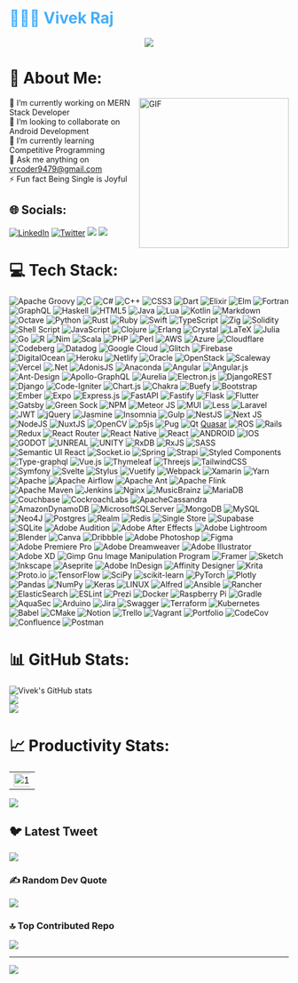 <h1 style="color: #44AEFB;"> 👨🏻‍💻 Vivek Raj </h1>
<div align="center">
  <img src="[assets/bio.gif](https://github.com/arceus9479/arceus9479/blob/main/vr_coder.png)">
</div>



# 💫 About Me:  
<img align="right" height="270px" alt="GIF" src="https://media.giphy.com/media/VTtANKl0beDFQRLDTh/giphy.gif" />

🔭 I’m currently working on MERN Stack Developer<br>👯 I’m looking to collaborate on Android Development<br>🌱 I’m currently learning Competitive Programming<br>💬 Ask me anything on vrcoder9479@gmail.com<br>⚡ Fun fact Being Single is Joyful


## 🌐 Socials:
[![LinkedIn](https://img.shields.io/badge/LinkedIn-%230077B5.svg?logo=linkedin&logoColor=white)](https://linkedin.com/in/vr9479) [![Twitter](https://img.shields.io/badge/Twitter-%231DA1F2.svg?logo=Twitter&logoColor=white)](https://twitter.com/tenaciousarceus) 
<a href="https://leetcode.com/coder_vr9479/"><img src="https://img.shields.io/badge/-LeetCode-FFA116?style=for-the-badge&logo=LeetCode&logoColor=black"></a>
  <a href="https://www.codechef.com/users/coder_vr61"><img src="https://img.shields.io/badge/CodeChef-%23964B00.svg?style=for-the-badge&logo=CodeChef&logoColor=white"></a>

# 💻 Tech Stack:
![Apache Groovy](https://img.shields.io/badge/Apache%20Groovy-4298B8.svg?style=plastic&logo=Apache+Groovy&logoColor=white) ![C](https://img.shields.io/badge/c-%2300599C.svg?style=plastic&logo=c&logoColor=white) ![C#](https://img.shields.io/badge/c%23-%23239120.svg?style=plastic&logo=c-sharp&logoColor=white) ![C++](https://img.shields.io/badge/c++-%2300599C.svg?style=plastic&logo=c%2B%2B&logoColor=white) ![CSS3](https://img.shields.io/badge/css3-%231572B6.svg?style=plastic&logo=css3&logoColor=white) ![Dart](https://img.shields.io/badge/dart-%230175C2.svg?style=plastic&logo=dart&logoColor=white) ![Elixir](https://img.shields.io/badge/elixir-%234B275F.svg?style=plastic&logo=elixir&logoColor=white) ![Elm](https://img.shields.io/badge/Elm-60B5CC?style=plastic&logo=elm&logoColor=white) ![Fortran](https://img.shields.io/badge/Fortran-%23734F96.svg?style=plastic&logo=fortran&logoColor=white) ![GraphQL](https://img.shields.io/badge/-GraphQL-E10098?style=plastic&logo=graphql&logoColor=white) ![Haskell](https://img.shields.io/badge/Haskell-5e5086?style=plastic&logo=haskell&logoColor=white) ![HTML5](https://img.shields.io/badge/html5-%23E34F26.svg?style=plastic&logo=html5&logoColor=white) ![Java](https://img.shields.io/badge/java-%23ED8B00.svg?style=plastic&logo=java&logoColor=white) ![Lua](https://img.shields.io/badge/lua-%232C2D72.svg?style=plastic&logo=lua&logoColor=white) ![Kotlin](https://img.shields.io/badge/kotlin-%230095D5.svg?style=plastic&logo=kotlin&logoColor=white) ![Markdown](https://img.shields.io/badge/markdown-%23000000.svg?style=plastic&logo=markdown&logoColor=white) ![Octave](https://img.shields.io/badge/OCTAVE-darkblue?style=plastic&logo=octave&logoColor=fcd683) ![Python](https://img.shields.io/badge/python-3670A0?style=plastic&logo=python&logoColor=ffdd54) ![Rust](https://img.shields.io/badge/rust-%23000000.svg?style=plastic&logo=rust&logoColor=white) ![Ruby](https://img.shields.io/badge/ruby-%23CC342D.svg?style=plastic&logo=ruby&logoColor=white) ![Swift](https://img.shields.io/badge/swift-F54A2A?style=plastic&logo=swift&logoColor=white) ![TypeScript](https://img.shields.io/badge/typescript-%23007ACC.svg?style=plastic&logo=typescript&logoColor=white) ![Zig](https://img.shields.io/badge/Zig-%23F7A41D.svg?style=plastic&logo=zig&logoColor=white) ![Solidity](https://img.shields.io/badge/Solidity-%23363636.svg?style=plastic&logo=solidity&logoColor=white) ![Shell Script](https://img.shields.io/badge/shell_script-%23121011.svg?style=plastic&logo=gnu-bash&logoColor=white) ![JavaScript](https://img.shields.io/badge/javascript-%23323330.svg?style=plastic&logo=javascript&logoColor=%23F7DF1E) ![Clojure](https://img.shields.io/badge/Clojure-%23Clojure.svg?style=plastic&logo=Clojure&logoColor=Clojure) ![Erlang](https://img.shields.io/badge/Erlang-white.svg?style=plastic&logo=erlang&logoColor=a90533) ![Crystal](https://img.shields.io/badge/crystal-%23000000.svg?style=plastic&logo=crystal&logoColor=white) ![LaTeX](https://img.shields.io/badge/latex-%23008080.svg?style=plastic&logo=latex&logoColor=white) 	![Julia](https://img.shields.io/badge/-Julia-9558B2?style=plastic&logo=julia&logoColor=white) ![Go](https://img.shields.io/badge/go-%2300ADD8.svg?style=plastic&logo=go&logoColor=white) ![R](https://img.shields.io/badge/r-%23276DC3.svg?style=plastic&logo=r&logoColor=white) ![Nim](https://img.shields.io/badge/nim-%23FFE953.svg?style=plastic&logo=nim&logoColor=white) ![Scala](https://img.shields.io/badge/scala-%23DC322F.svg?style=plastic&logo=scala&logoColor=white) ![PHP](https://img.shields.io/badge/php-%23777BB4.svg?style=plastic&logo=php&logoColor=white) ![Perl](https://img.shields.io/badge/perl-%2339457E.svg?style=plastic&logo=perl&logoColor=white) ![AWS](https://img.shields.io/badge/AWS-%23FF9900.svg?style=plastic&logo=amazon-aws&logoColor=white) ![Azure](https://img.shields.io/badge/azure-%230072C6.svg?style=plastic&logo=azure-devops&logoColor=white) ![Cloudflare](https://img.shields.io/badge/Cloudflare-F38020?style=plastic&logo=Cloudflare&logoColor=white) ![Codeberg](https://img.shields.io/badge/Codeberg-2185D0?style=plastic&logo=Codeberg&logoColor=white) ![Datadog](https://img.shields.io/badge/datadog-%23632CA6.svg?style=plastic&logo=datadog&logoColor=white) ![Google Cloud](https://img.shields.io/badge/Google%20Cloud-%234285F4.svg?style=plastic&logo=google-cloud&logoColor=white) ![Glitch](https://img.shields.io/badge/glitch-%233333FF.svg?style=plastic&logo=glitch&logoColor=white) ![Firebase](https://img.shields.io/badge/firebase-%23039BE5.svg?style=plastic&logo=firebase) ![DigitalOcean](https://img.shields.io/badge/DigitalOcean-%230167ff.svg?style=plastic&logo=digitalOcean&logoColor=white) ![Heroku](https://img.shields.io/badge/heroku-%23430098.svg?style=plastic&logo=heroku&logoColor=white) ![Netlify](https://img.shields.io/badge/netlify-%23000000.svg?style=plastic&logo=netlify&logoColor=#00C7B7) ![Oracle](https://img.shields.io/badge/Oracle-F80000?style=plastic&logo=oracle&logoColor=white) ![OpenStack](https://img.shields.io/badge/Openstack-%23f01742.svg?style=plastic&logo=openstack&logoColor=white) ![Scaleway](https://img.shields.io/badge/SCALEWAY-%234f0599.svg?style=plastic&logo=scaleway&logoColor=white) ![Vercel](https://img.shields.io/badge/vercel-%23000000.svg?style=plastic&logo=vercel&logoColor=white) ![.Net](https://img.shields.io/badge/.NET-5C2D91?style=plastic&logo=.net&logoColor=white) ![AdonisJS](https://img.shields.io/badge/adonisjs-%23220052.svg?style=plastic&logo=adonisjs&logoColor=white) ![Anaconda](https://img.shields.io/badge/Anaconda-%2344A833.svg?style=plastic&logo=anaconda&logoColor=white) ![Angular](https://img.shields.io/badge/angular-%23DD0031.svg?style=plastic&logo=angular&logoColor=white) ![Angular.js](https://img.shields.io/badge/angular.js-%23E23237.svg?style=plastic&logo=angularjs&logoColor=white) ![Ant-Design](https://img.shields.io/badge/-AntDesign-%230170FE?style=plastic&logo=ant-design&logoColor=white) ![Apollo-GraphQL](https://img.shields.io/badge/-ApolloGraphQL-311C87?style=plastic&logo=apollo-graphql) ![Aurelia](https://img.shields.io/badge/aurelia-%23ED2B88.svg?style=plastic&logo=aurelia&logoColor=fff) ![Electron.js](https://img.shields.io/badge/Electron-191970?style=plastic&logo=Electron&logoColor=white) ![DjangoREST](https://img.shields.io/badge/DJANGO-REST-ff1709?style=plastic&logo=django&logoColor=white&color=ff1709&labelColor=gray) ![Django](https://img.shields.io/badge/django-%23092E20.svg?style=plastic&logo=django&logoColor=white) ![Code-Igniter](https://img.shields.io/badge/CodeIgniter-%23EF4223.svg?style=plastic&logo=codeIgniter&logoColor=white) ![Chart.js](https://img.shields.io/badge/chart.js-F5788D.svg?style=plastic&logo=chart.js&logoColor=white) ![Chakra](https://img.shields.io/badge/chakra-%234ED1C5.svg?style=plastic&logo=chakraui&logoColor=white) ![Buefy](https://img.shields.io/badge/Buefy-7957D5?style=plastic&logo=buefy&logoColor=48289E) ![Bootstrap](https://img.shields.io/badge/bootstrap-%23563D7C.svg?style=plastic&logo=bootstrap&logoColor=white) ![Ember](https://img.shields.io/badge/ember-1C1E24?style=plastic&logo=ember.js&logoColor=#D04A37) ![Expo](https://img.shields.io/badge/expo-1C1E24?style=plastic&logo=expo&logoColor=#D04A37) ![Express.js](https://img.shields.io/badge/express.js-%23404d59.svg?style=plastic&logo=express&logoColor=%2361DAFB) ![FastAPI](https://img.shields.io/badge/FastAPI-005571?style=plastic&logo=fastapi) ![Fastify](https://img.shields.io/badge/fastify-%23000000.svg?style=plastic&logo=fastify&logoColor=white) ![Flask](https://img.shields.io/badge/flask-%23000.svg?style=plastic&logo=flask&logoColor=white) ![Flutter](https://img.shields.io/badge/Flutter-%2302569B.svg?style=plastic&logo=Flutter&logoColor=white) ![Gatsby](https://img.shields.io/badge/Gatsby-%23663399.svg?style=plastic&logo=gatsby&logoColor=white) ![Green Sock](https://img.shields.io/badge/green%20sock-88CE02?style=plastic&logo=greensock&logoColor=white) ![NPM](https://img.shields.io/badge/NPM-%23000000.svg?style=plastic&logo=npm&logoColor=white) ![Meteor JS](https://img.shields.io/badge/meteorjs-%23d74c4c.svg?style=plastic&logo=meteor&logoColor=white) ![MUI](https://img.shields.io/badge/MUI-%230081CB.svg?style=plastic&logo=material-ui&logoColor=white) ![Less](https://img.shields.io/badge/less-2B4C80?style=plastic&logo=less&logoColor=white) ![Laravel](https://img.shields.io/badge/laravel-%23FF2D20.svg?style=plastic&logo=laravel&logoColor=white) ![JWT](https://img.shields.io/badge/JWT-black?style=plastic&logo=JSON%20web%20tokens) ![jQuery](https://img.shields.io/badge/jquery-%230769AD.svg?style=plastic&logo=jquery&logoColor=white) ![Jasmine](https://img.shields.io/badge/jasmine-%238A4182.svg?style=plastic&logo=jasmine&logoColor=white) ![Insomnia](https://img.shields.io/badge/Insomnia-black?style=plastic&logo=insomnia&logoColor=5849BE) ![Gulp](https://img.shields.io/badge/GULP-%23CF4647.svg?style=plastic&logo=gulp&logoColor=white) ![NestJS](https://img.shields.io/badge/nestjs-%23E0234E.svg?style=plastic&logo=nestjs&logoColor=white) ![Next JS](https://img.shields.io/badge/Next-black?style=plastic&logo=next.js&logoColor=white) ![NodeJS](https://img.shields.io/badge/node.js-6DA55F?style=plastic&logo=node.js&logoColor=white) ![NuxtJS](https://img.shields.io/badge/Nuxt-black?style=plastic&logo=nuxt.js&logoColor=white) ![OpenCV](https://img.shields.io/badge/opencv-%23white.svg?style=plastic&logo=opencv&logoColor=white) ![p5js](https://img.shields.io/badge/p5.js-ED225D?style=plastic&logo=p5.js&logoColor=FFFFFF) ![Pug](https://img.shields.io/badge/Pug-FFF?style=plastic&logo=pug&logoColor=A86454) ![Qt](https://img.shields.io/badge/Qt-%23217346.svg?style=plastic&logo=Qt&logoColor=white) [Quasar](https://img.shields.io/badge/Quasar-16B7FB?style=plastic&logo=quasar&logoColor=black) ![ROS](https://img.shields.io/badge/ros-%230A0FF9.svg?style=plastic&logo=ros&logoColor=white) ![Rails](https://img.shields.io/badge/rails-%23CC0000.svg?style=plastic&logo=ruby-on-rails&logoColor=white) ![Redux](https://img.shields.io/badge/redux-%23593d88.svg?style=plastic&logo=redux&logoColor=white) ![React Router](https://img.shields.io/badge/React_Router-CA4245?style=plastic&logo=react-router&logoColor=white) ![React Native](https://img.shields.io/badge/react_native-%2320232a.svg?style=plastic&logo=react&logoColor=%2361DAFB) ![React](https://img.shields.io/badge/react-%2320232a.svg?style=plastic&logo=react&logoColor=%2361DAFB) ![ANDROID](https://img.shields.io/badge/android-%2320232a.svg?style=plastic&logo=android&logoColor=%a4c639) ![IOS](https://img.shields.io/badge/IOS-%2320232a.svg?style=plastic&logo=apple&logoColor=white) ![GODOT](https://img.shields.io/badge/godot-3582bb.svg?style=plastic&logo=godot-engine&logoColor=white) ![UNREAL](https://img.shields.io/badge/unreal-%2320232a.svg?style=plastic&logo=unreal-engine&logoColor=white) ![UNITY](https://img.shields.io/badge/Unity-%2320232a.svg?style=plastic&logo=unity&logoColor=white) ![RxDB](https://img.shields.io/badge/rxjs-%23B7178C.svg?style=plastic&logo=reactivex&logoColor=white) ![RxJS](https://img.shields.io/badge/rxjs-%23B7178C.svg?style=plastic&logo=reactivex&logoColor=white) ![SASS](https://img.shields.io/badge/SASS-hotpink.svg?style=plastic&logo=SASS&logoColor=white) ![Semantic UI React](https://img.shields.io/badge/Semantic%20UI%20React-%2335BDB2.svg?style=plastic&logo=SemanticUIReact&logoColor=white) ![Socket.io](https://img.shields.io/badge/Socket.io-black?style=plastic&logo=socket.io&badgeColor=010101) ![Spring](https://img.shields.io/badge/spring-%236DB33F.svg?style=plastic&logo=spring&logoColor=white) ![Strapi](https://img.shields.io/badge/strapi-%232E7EEA.svg?style=plastic&logo=strapi&logoColor=white) ![Styled Components](https://img.shields.io/badge/styled--components-DB7093?style=plastic&logo=styled-components&logoColor=white) ![Type-graphql](https://img.shields.io/badge/-TypeGraphQL-%23C04392?style=plastic) ![Vue.js](https://img.shields.io/badge/vuejs-%2335495e.svg?style=plastic&logo=vuedotjs&logoColor=%234FC08D) ![Thymeleaf](https://img.shields.io/badge/Thymeleaf-%23005C0F.svg?style=plastic&logo=Thymeleaf&logoColor=white) ![Threejs](https://img.shields.io/badge/threejs-black?style=plastic&logo=three.js&logoColor=white) ![TailwindCSS](https://img.shields.io/badge/tailwindcss-%2338B2AC.svg?style=plastic&logo=tailwind-css&logoColor=white) ![Symfony](https://img.shields.io/badge/symfony-%23000000.svg?style=plastic&logo=symfony&logoColor=white) ![Svelte](https://img.shields.io/badge/svelte-%23f1413d.svg?style=plastic&logo=svelte&logoColor=white) ![Stylus](https://img.shields.io/badge/stylus-%23ff6347.svg?style=plastic&logo=stylus&logoColor=white) ![Vuetify](https://img.shields.io/badge/Vuetify-1867C0?style=plastic&logo=vuetify&logoColor=AEDDFF) ![Webpack](https://img.shields.io/badge/webpack-%238DD6F9.svg?style=plastic&logo=webpack&logoColor=black) ![Xamarin](https://img.shields.io/badge/Xamarin-3199DC?style=plastic&logo=xamarin&logoColor=white) ![Yarn](https://img.shields.io/badge/yarn-%232C8EBB.svg?style=plastic&logo=yarn&logoColor=white) ![Apache](https://img.shields.io/badge/apache-%23D42029.svg?style=plastic&logo=apache&logoColor=white) ![Apache Airflow](https://img.shields.io/badge/Apache%20Airflow-017CEE?style=plastic&logo=Apache%20Airflow&logoColor=white) ![Apache Ant](https://img.shields.io/badge/Apache%20Ant-A81C7D?style=plastic&logo=Apache%20Ant&logoColor=white) ![Apache Flink](https://img.shields.io/badge/Apache%20Flink-E6526F?style=plastic&logo=Apache%20Flink&logoColor=white) ![Apache Maven](https://img.shields.io/badge/Apache%20Maven-C71A36?style=plastic&logo=Apache%20Maven&logoColor=white) ![Jenkins](https://img.shields.io/badge/jenkins-%232C5263.svg?style=plastic&logo=jenkins&logoColor=white) ![Nginx](https://img.shields.io/badge/nginx-%23009639.svg?style=plastic&logo=nginx&logoColor=white) ![MusicBrainz](https://img.shields.io/badge/Musicbrainz-EB743B?style=plastic&logo=musicbrainz&logoColor=BA478F) ![MariaDB](https://img.shields.io/badge/MariaDB-003545?style=plastic&logo=mariadb&logoColor=white) ![Couchbase](https://img.shields.io/badge/Couchbase-EA2328?style=plastic&logo=couchbase&logoColor=white) ![CockroachLabs](https://img.shields.io/badge/Cockroach%20Labs-6933FF?style=plastic&logo=Cockroach%20Labs&logoColor=white) ![ApacheCassandra](https://img.shields.io/badge/cassandra-%231287B1.svg?style=plastic&logo=apache-cassandra&logoColor=white) ![AmazonDynamoDB](https://img.shields.io/badge/Amazon%20DynamoDB-4053D6?style=plastic&logo=Amazon%20DynamoDB&logoColor=white) ![MicrosoftSQLServer](https://img.shields.io/badge/Microsoft%20SQL%20Sever-CC2927?style=plastic&logo=microsoft%20sql%20server&logoColor=white) ![MongoDB](https://img.shields.io/badge/MongoDB-%234ea94b.svg?style=plastic&logo=mongodb&logoColor=white) ![MySQL](https://img.shields.io/badge/mysql-%2300f.svg?style=plastic&logo=mysql&logoColor=white) 	![Neo4J](https://img.shields.io/badge/Neo4j-008CC1?style=plastic&logo=neo4j&logoColor=white) ![Postgres](https://img.shields.io/badge/postgres-%23316192.svg?style=plastic&logo=postgresql&logoColor=white) ![Realm](https://img.shields.io/badge/Realm-39477F?style=plastic&logo=realm&logoColor=white) ![Redis](https://img.shields.io/badge/redis-%23DD0031.svg?style=plastic&logo=redis&logoColor=white) ![Single Store](https://img.shields.io/badge/Single%20Store-AA00FF?style=plastic&logo=singlestore&logoColor=white) 	![Supabase](https://img.shields.io/badge/Supabase-3ECF8E?style=plastic&logo=supabase&logoColor=white) ![SQLite](https://img.shields.io/badge/sqlite-%2307405e.svg?style=plastic&logo=sqlite&logoColor=white) ![Adobe Audition](https://img.shields.io/badge/Adobe%20Audition-9999FF.svg?style=plastic&logo=Adobe%20Audition&logoColor=white) ![Adobe After Effects](https://img.shields.io/badge/Adobe%20After%20Effects-9999FF.svg?style=plastic&logo=Adobe%20After%20Effects&logoColor=white) ![Adobe Lightroom](https://img.shields.io/badge/Adobe%20Lightroom-31A8FF.svg?style=plastic&logo=Adobe%20Lightroom&logoColor=white) ![Blender](https://img.shields.io/badge/blender-%23F5792A.svg?style=plastic&logo=blender&logoColor=white) ![Canva](https://img.shields.io/badge/Canva-%2300C4CC.svg?style=plastic&logo=Canva&logoColor=white) ![Dribbble](https://img.shields.io/badge/Dribbble-EA4C89?style=plastic&logo=dribbble&logoColor=white) ![Adobe Photoshop](https://img.shields.io/badge/adobephotoshop-%2331A8FF.svg?style=plastic&logo=adobephotoshop&logoColor=white) 	![Figma](https://img.shields.io/badge/figma-%23F24E1E.svg?style=plastic&logo=figma&logoColor=white) ![Adobe Premiere Pro](https://img.shields.io/badge/Adobe%20Premiere%20Pro-9999FF.svg?style=plastic&logo=Adobe%20Premiere%20Pro&logoColor=white) ![Adobe Dreamweaver](https://img.shields.io/badge/Adobe%20Dreamweaver-FF61F6.svg?style=plastic&logo=Adobe%20Dreamweaver&logoColor=white) ![Adobe Illustrator](https://img.shields.io/badge/adobeillustrator-%23FF9A00.svg?style=plastic&logo=adobeillustrator&logoColor=white) ![Adobe XD](https://img.shields.io/badge/Adobe%20XD-470137?style=plastic&logo=Adobe%20XD&logoColor=#FF61F6) ![Gimp Gnu Image Manipulation Program](https://img.shields.io/badge/Gimp-657D8B?style=plastic&logo=gimp&logoColor=FFFFFF) ![Framer](https://img.shields.io/badge/Framer-black?style=plastic&logo=framer&logoColor=blue) ![Sketch](https://img.shields.io/badge/Sketch-FFB387?style=plastic&logo=sketch&logoColor=black) ![Inkscape](https://img.shields.io/badge/Inkscape-e0e0e0?style=plastic&logo=inkscape&logoColor=080A13) ![Aseprite](https://img.shields.io/badge/Aseprite-FFFFFF?style=plastic&logo=Aseprite&logoColor=#7D929E) ![Adobe InDesign](https://img.shields.io/badge/Adobe%20InDesign-49021F?style=plastic&logo=adobeindesign&logoColor=white) ![Affinity Designer](https://img.shields.io/badge/affinitydesginer-%231B72BE.svg?style=plastic&logo=affinity-designer&logoColor=white) ![Krita](https://img.shields.io/badge/Krita-203759?style=plastic&logo=krita&logoColor=EEF37B) ![Proto.io](https://img.shields.io/badge/Proto.io-161637?style=plastic&logo=proto.io&logoColor=00e5ff) ![TensorFlow](https://img.shields.io/badge/TensorFlow-%23FF6F00.svg?style=plastic&logo=TensorFlow&logoColor=white) ![SciPy](https://img.shields.io/badge/SciPy-%230C55A5.svg?style=plastic&logo=scipy&logoColor=%white) ![scikit-learn](https://img.shields.io/badge/scikit--learn-%23F7931E.svg?style=plastic&logo=scikit-learn&logoColor=white) ![PyTorch](https://img.shields.io/badge/PyTorch-%23EE4C2C.svg?style=plastic&logo=PyTorch&logoColor=white) ![Plotly](https://img.shields.io/badge/Plotly-%233F4F75.svg?style=plastic&logo=plotly&logoColor=white) ![Pandas](https://img.shields.io/badge/pandas-%23150458.svg?style=plastic&logo=pandas&logoColor=white) ![NumPy](https://img.shields.io/badge/numpy-%23013243.svg?style=plastic&logo=numpy&logoColor=white) ![Keras](https://img.shields.io/badge/Keras-%23D00000.svg?style=plastic&logo=Keras&logoColor=white) ![LINUX](https://img.shields.io/badge/Linux-FCC624?style=plastic&logo=linux&logoColor=black) ![Alfred](https://img.shields.io/badge/alfred-%235C1F87.svg?style=plastic&logo=alfred) ![Ansible](https://img.shields.io/badge/ansible-%231A1918.svg?style=plastic&logo=ansible&logoColor=white) ![Rancher](https://img.shields.io/badge/rancher-%230075A8.svg?style=plastic&logo=rancher&logoColor=white) ![ElasticSearch](https://img.shields.io/badge/-ElasticSearch-005571?style=plastic&logo=elasticsearch) ![ESLint](https://img.shields.io/badge/ESLint-4B3263?style=plastic&logo=eslint&logoColor=white) ![Prezi](https://img.shields.io/badge/Prezi-%23000000.svg?style=plastic&logo=Prezi&logoColor=white) ![Docker](https://img.shields.io/badge/docker-%230db7ed.svg?style=plastic&logo=docker&logoColor=white) ![Raspberry Pi](https://img.shields.io/badge/-RaspberryPi-C51A4A?style=plastic&logo=Raspberry-Pi) ![Gradle](https://img.shields.io/badge/Gradle-02303A.svg?style=plastic&logo=Gradle&logoColor=white) ![AquaSec](https://img.shields.io/badge/aqua-%231904DA.svg?style=plastic&logo=aqua&logoColor=#0018A8) ![Arduino](https://img.shields.io/badge/-Arduino-00979D?style=plastic&logo=Arduino&logoColor=white) ![Jira](https://img.shields.io/badge/jira-%230A0FFF.svg?style=plastic&logo=jira&logoColor=white) ![Swagger](https://img.shields.io/badge/-Swagger-%23Clojure?style=plastic&logo=swagger&logoColor=white) ![Terraform](https://img.shields.io/badge/terraform-%235835CC.svg?style=plastic&logo=terraform&logoColor=white) ![Kubernetes](https://img.shields.io/badge/kubernetes-%23326ce5.svg?style=plastic&logo=kubernetes&logoColor=white) ![Babel](https://img.shields.io/badge/Babel-F9DC3e?style=plastic&logo=babel&logoColor=black) ![CMake](https://img.shields.io/badge/CMake-%23008FBA.svg?style=plastic&logo=cmake&logoColor=white) ![Notion](https://img.shields.io/badge/Notion-%23000000.svg?style=plastic&logo=notion&logoColor=white) ![Trello](https://img.shields.io/badge/Trello-%23026AA7.svg?style=plastic&logo=Trello&logoColor=white) ![Vagrant](https://img.shields.io/badge/vagrant-%231563FF.svg?style=plastic&logo=vagrant&logoColor=white) ![Portfolio](https://img.shields.io/badge/Portfolio-%23000000.svg?style=plastic&logo=firefox&logoColor=#FF7139) ![CodeCov](https://img.shields.io/badge/codecov-%23ff0077.svg?style=plastic&logo=codecov&logoColor=white) ![Confluence](https://img.shields.io/badge/confluence-%23172BF4.svg?style=plastic&logo=confluence&logoColor=white) ![Postman](https://img.shields.io/badge/Postman-FF6C37?style=plastic&logo=postman&logoColor=white)
# 📊 GitHub Stats:
![Vivek's GitHub stats](https://github-readme-stats.vercel.app/api?username=arceus9479&theme=tokyonight&hide_border=false&include_all_commits=true&count_private=true)<br/>
![](https://github-readme-streak-stats.herokuapp.com/?user=arceus9479&theme=tokyonight&hide_border=false)<br/>
![](https://github-readme-stats.vercel.app/api/top-langs/?username=arceus9479&theme=tokyonight&hide_border=false&include_all_commits=true&count_private=true&layout=compact)



# 📈 Productivity Stats:
<table align="center">
  <tr>
    <td><img src="https://github-profile-summary-cards.vercel.app/api/cards/profile-details?username=arceus9479&theme=monokai"  display=block width=101% height=auto  alt="1" ></td>
  </tr> 
</table>

<img src="assets/light.gif"> 

## 🐦 Latest Tweet
[![](https://gtce.itsvg.in/api?username=tenaciousarceus)](https://github.com/VishwaGauravIn/github-twitter-card-embed)

### ✍️ Random Dev Quote
![](https://quotes-github-readme.vercel.app/api?type=horizontal&theme=tokyonight)

### 🔝 Top Contributed Repo
![](https://github-contributor-stats.vercel.app/api?username=arceus9479&limit=5&theme=tokyonight&combine_all_yearly_contributions=true)



---
[![](https://visitcount.itsvg.in/api?id=arceus9479&icon=4&color=8)](https://visitcount.itsvg.in)

<!-- Proudly created with GPRM ( https://gprm.itsvg.in ) -->
